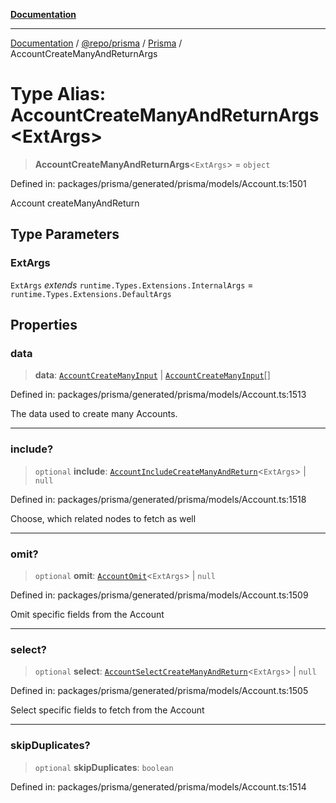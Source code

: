 [**Documentation**](../../../../../README.md)

***

[Documentation](../../../../../README.md) / [@repo/prisma](../../../README.md) / [Prisma](../README.md) / AccountCreateManyAndReturnArgs

# Type Alias: AccountCreateManyAndReturnArgs\<ExtArgs\>

> **AccountCreateManyAndReturnArgs**\<`ExtArgs`\> = `object`

Defined in: packages/prisma/generated/prisma/models/Account.ts:1501

Account createManyAndReturn

## Type Parameters

### ExtArgs

`ExtArgs` *extends* `runtime.Types.Extensions.InternalArgs` = `runtime.Types.Extensions.DefaultArgs`

## Properties

### data

> **data**: [`AccountCreateManyInput`](AccountCreateManyInput.md) \| [`AccountCreateManyInput`](AccountCreateManyInput.md)[]

Defined in: packages/prisma/generated/prisma/models/Account.ts:1513

The data used to create many Accounts.

***

### include?

> `optional` **include**: [`AccountIncludeCreateManyAndReturn`](AccountIncludeCreateManyAndReturn.md)\<`ExtArgs`\> \| `null`

Defined in: packages/prisma/generated/prisma/models/Account.ts:1518

Choose, which related nodes to fetch as well

***

### omit?

> `optional` **omit**: [`AccountOmit`](AccountOmit.md)\<`ExtArgs`\> \| `null`

Defined in: packages/prisma/generated/prisma/models/Account.ts:1509

Omit specific fields from the Account

***

### select?

> `optional` **select**: [`AccountSelectCreateManyAndReturn`](AccountSelectCreateManyAndReturn.md)\<`ExtArgs`\> \| `null`

Defined in: packages/prisma/generated/prisma/models/Account.ts:1505

Select specific fields to fetch from the Account

***

### skipDuplicates?

> `optional` **skipDuplicates**: `boolean`

Defined in: packages/prisma/generated/prisma/models/Account.ts:1514
